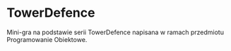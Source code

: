 # TowerDefence

Mini-gra na podstawie serii TowerDefence napisana w ramach przedmiotu Programowanie Obiektowe.
